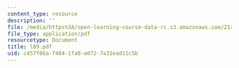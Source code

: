 ```yaml
---
content_type: resource
description: ''
file: /media/https%3A/open-learning-course-data-rc.s3.amazonaws.com/21a-212-myth-ritual-and-symbolism-spring-2004/c457f86af4041fa8e0727a31ead11c5b_l89.pdf
file_type: application/pdf
resourcetype: Document
title: l89.pdf
uid: c457f86a-f404-1fa8-e072-7a31ead11c5b
---
```

